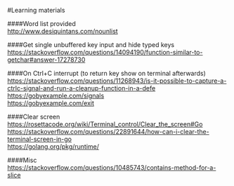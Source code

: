 #Learning materials

####Word list provided  
http://www.desiquintans.com/nounlist  

####Get single unbuffered key input and hide typed keys  
https://stackoverflow.com/questions/14094190/function-similar-to-getchar#answer-17278730  

####On Ctrl+C interrupt (to return key show on terminal afterwards)  
https://stackoverflow.com/questions/11268943/is-it-possible-to-capture-a-ctrlc-signal-and-run-a-cleanup-function-in-a-defe  
https://gobyexample.com/signals  
https://gobyexample.com/exit  
  
####Clear screen  
https://rosettacode.org/wiki/Terminal_control/Clear_the_screen#Go  
https://stackoverflow.com/questions/22891644/how-can-i-clear-the-terminal-screen-in-go  
https://golang.org/pkg/runtime/  

####Misc  
https://stackoverflow.com/questions/10485743/contains-method-for-a-slice  
